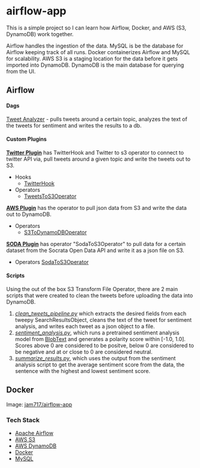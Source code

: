 # airflow-app
 This is a simple project so I can learn how Airflow, Docker, and AWS (S3, DynamoDB) work together.
 
 Airflow handles the ingestion of the data.
 MySQL is be the database for Airflow keeping track of all runs.
 Docker containerizes Airflow and MySQL for scalability.
 AWS S3 is a staging location for the data before it gets imported into DynamoDB.
 DynamoDB is the main database for querying from the UI.

## Airflow

#### Dags
[Tweet Analyzer](https://github.com/jamesang17/airflow-app/blob/master/airflow/dags/tweet_analyzer.py) - pulls tweets around a certain topic, analyzes the text of the tweets for sentiment and writes the results to a db.

#### Custom Plugins
**[Twitter Plugin](https://github.com/jamesang17/airflow-app/tree/master/airflow/plugins/twitter_plugin)** has TwitterHook and Twitter to s3 operator to connect to twitter API via, pull tweets around a given topic and write the tweets out to S3.
 - Hooks
   - [TwitterHook](https://github.com/jamesang17/airflow-app/blob/master/airflow/plugins/twitter_plugin/hooks/twitter_hook.py)
 - Operators
   - [TweetsToS3Operator](https://github.com/jamesang17/airflow-app/blob/master/airflow/plugins/twitter_plugin/operators/tweets_to_s3_operator.py)

**[AWS Plugin](https://github.com/jamesang17/airflow-app/tree/master/airflow/plugins/aws_plugin)** has the operator to pull json data from S3 and write the data out to DynamoDB.
 - Operators
   - [S3ToDynamoDBOperator](https://github.com/jamesang17/airflow-app/blob/master/airflow/plugins/aws_plugin/operators/s3_to_dynamodb.py)

**[SODA Plugin](https://github.com/jamesang17/airflow-app/tree/master/airflow/plugins/soda_plugin)** has operator "SodaToS3Operator" to pull data for a certain dataset from the Socrata Open Data API and write it as a json file on S3.
 - Operators
   [SodaToS3Operator](https://github.com/jamesang17/airflow-app/blob/master/airflow/plugins/soda_plugin/operators/soda_to_s3_operator.py)
   
#### Scripts
Using the out of the box S3 Transform File Operator, there are 2 main scripts that were created to clean the tweets before uploading the data into DynamoDB. 
1. _[clean_tweets_pipeline.py](https://github.com/jamesang17/airflow-app/blob/master/airflow/scripts/etl/clean_tweets_pipeline.py)_ which extracts the desired fields from each tweepy SearchResultsObject, cleans the text of the tweet for sentiment analysis, and writes each tweet as a json object to a file.
2. _[sentiment_analysis.py](https://github.com/jamesang17/airflow-app/blob/master/airflow/scripts/nlp/sentiment_analysis.py)_, which runs a pretrained sentiment analysis model from [BlobText](https://textblob.readthedocs.io/en/dev/quickstart.html#sentiment-analysis) and generates a polarity score within [-1.0, 1.0]. Scores above 0 are considered to be positve, below 0 are considered to be negative and at or close to 0 are considered neutral.
3. _[summarize_results.py](https://github.com/jamesang17/airflow-app/blob/master/airflow/scripts/etl/summarize_results.py)_, which uses the output from the sentiment analysis script to get the average sentiment score from the data, the sentence with the highest and lowest sentiment score.


## Docker
Image: [jam717/airflow-app](https://hub.docker.com/repository/docker/jam717/airflow-app)

### Tech Stack
 - [Apache Airflow](https://airflow.apache.org/)
 - [AWS S3](https://aws.amazon.com/s3/)
 - [AWS DynamoDB](https://aws.amazon.com/dynamodb/)
 - [Docker](https://www.docker.com/)
 - [MySQL](https://www.mysql.com/)
